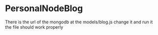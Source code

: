 # PersonalNodeBlog
There is the url of the mongodb at the models/blog.js
change it and run it the file should work properly

